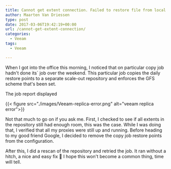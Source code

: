 ```yaml
---
title: Cannot get extent connection. Failed to restore file from local backup
author: Maarten Van Driessen
type: post
date: 2017-03-06T19:42:19+00:00
url: /cannot-get-extent-connection/
categories:
  - Veeam
tags:
  - Veeam

---
```

When I got into the office this morning, I noticed that on particular copy job hadn't done its\` job over the weekend. This particular job copies the daily restore points to a separate scale-out repository and enforces the GFS scheme that's been set.

The job report displayed

{{< figure src="./images/Veeam-replica-error.png" alt="veeam replica error">}}

Not that much to go on if you ask me. First, I checked to see if all extents in the repository still had enough room, this was the case. While I was doing that, I verified that all my proxies were still up and running. Before heading to my good friend Google, I decided to remove the copy job restore points from the configuration.

After this, I did a rescan of the repository and retried the job. It ran without a hitch, a nice and easy fix 🙂 I hope this won't become a common thing, time will tell.